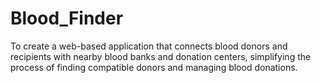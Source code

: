 # Blood_Finder
To create a web-based application that connects blood donors and recipients with nearby blood banks and donation centers, simplifying the process of finding compatible donors and managing blood donations.

